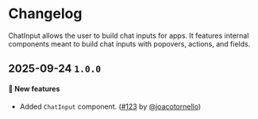 # Changelog

ChatInput allows the user to build chat inputs for apps. It features internal components meant to build chat inputs with popovers, actions, and fields.

## 2025-09-24 `1.0.0`

#### 🎉 New features

- Added `ChatInput` component. ([#123](https://github.com/TiendaNube/nimbus-patterns/pull/123) by [@joacotornello](https://github.com/joacotornello))
